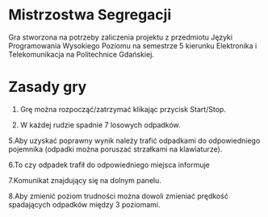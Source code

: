 # Mistrzostwa Segregacji

Gra stworzona na potrzeby zaliczenia projektu z przedmiotu Języki Programowania Wysokiego Poziomu na semestrze 5 kierunku Elektronika i Telekomunikacja na Politechnice Gdańskiej.

# Zasady gry
1. Grę można rozpocząć/zatrzymać klikając przycisk Start/Stop.

3. W każdej rudzie spadnie 7 losowych odpadków.

5.Aby uzyskać poprawny wynik należy trafić odpadkami do odpowiedniego pojemnika (odpadki można poruszać strzałkami na klawiaturze). 

6.To czy odpadek trafił do odpowiedniego miejsca informuje

7.Komunikat znajdujący się na dolnym panelu.

8.Aby zmienić poziom trudności można dowoli zmieniać prędkość spadających odpadków między 3 poziomami.
